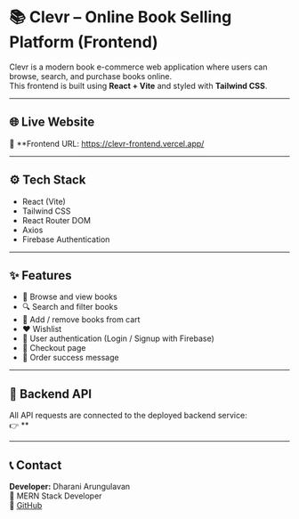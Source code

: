 # 📚 Clevr – Online Book Selling Platform (Frontend)

Clevr is a modern book e-commerce web application where users can browse, search, and purchase books online.  
This frontend is built using **React + Vite** and styled with **Tailwind CSS**.

---

## 🌐 Live Website
🔗 **Frontend URL: https://clevr-frontend.vercel.app/

---

## ⚙️ Tech Stack
- React (Vite)
- Tailwind CSS
- React Router DOM
- Axios
- Firebase Authentication

---

## ✨ Features
- 📖 Browse and view books  
- 🔍 Search and filter books  
- 🛒 Add / remove books from cart  
- ❤️ Wishlist  
- 👤 User authentication (Login / Signup with Firebase)  
- 🧾 Checkout page  
- 💬 Order success message  

---

## 🔗 Backend API
All API requests are connected to the deployed backend service:  
👉 **

---

## 📞 Contact
**Developer:** Dharani Arungulavan  
💼 MERN Stack Developer  
🔗 [GitHub](https://github.com/Dharani-debug-Stack)

